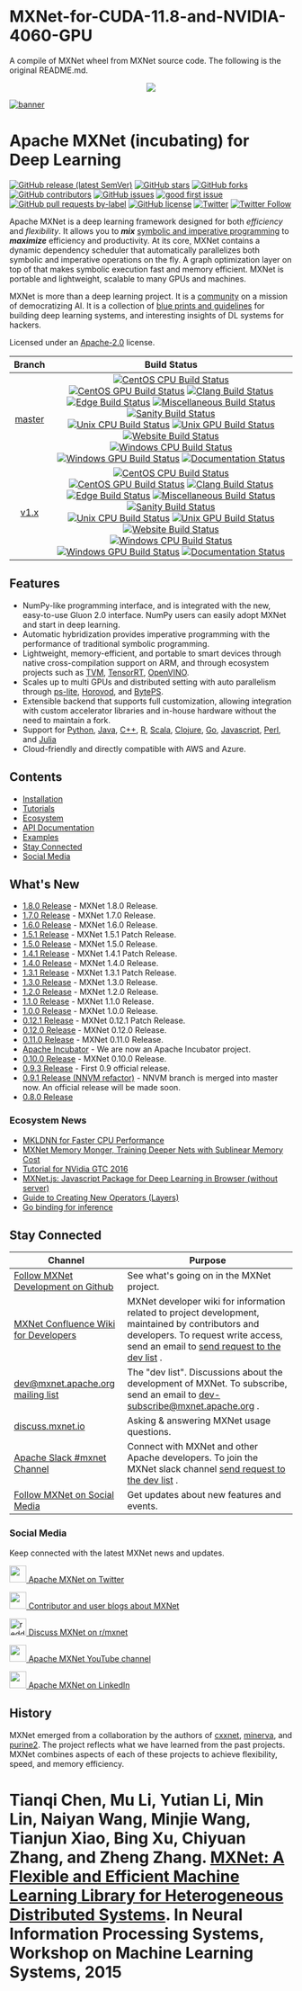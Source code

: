 # MXNet-for-CUDA-11.8-and-NVIDIA-4060-GPU
A compile of MXNet wheel from MXNet source code.
The following is the original README.md.
<!--- Licensed to the Apache Software Foundation (ASF) under one -->
<!--- or more contributor license agreements.  See the NOTICE file -->
<!--- distributed with this work for additional information -->
<!--- regarding copyright ownership.  The ASF licenses this file -->
<!--- to you under the Apache License, Version 2.0 (the -->
<!--- "License"); you may not use this file except in compliance -->
<!--- with the License.  You may obtain a copy of the License at -->

<!---   http://www.apache.org/licenses/LICENSE-2.0 -->

<!--- Unless required by applicable law or agreed to in writing, -->
<!--- software distributed under the License is distributed on an -->
<!--- "AS IS" BASIS, WITHOUT WARRANTIES OR CONDITIONS OF ANY -->
<!--- KIND, either express or implied.  See the License for the -->
<!--- specific language governing permissions and limitations -->
<!--- under the License. -->

<div align="center">
  <a href="https://mxnet.apache.org/"><img src="https://raw.githubusercontent.com/dmlc/web-data/master/mxnet/image/mxnet_logo_2.png"></a><br>
</div>

[![banner](https://raw.githubusercontent.com/dmlc/web-data/master/mxnet/image/banner.png)](https://mxnet.apache.org)

Apache MXNet (incubating) for Deep Learning
===========================================
[![GitHub release (latest SemVer)](https://img.shields.io/github/v/release/apache/incubator-mxnet)](https://github.com/apache/incubator-mxnet/releases) [![GitHub stars](https://img.shields.io/github/stars/apache/incubator-mxnet)](https://github.com/apache/incubator-mxnet/stargazers) [![GitHub forks](https://img.shields.io/github/forks/apache/incubator-mxnet)](https://github.com/apache/incubator-mxnet/network) [![GitHub contributors](https://img.shields.io/github/contributors-anon/apache/incubator-mxnet)](https://github.com/apache/incubator-mxnet/graphs/contributors) [![GitHub issues](https://img.shields.io/github/issues/apache/incubator-mxnet)](https://github.com/apache/incubator-mxnet/issues) [![good first issue](https://img.shields.io/github/issues/apache/incubator-mxnet/good%20first%20issue)](https://github.com/apache/incubator-mxnet/labels/good%20first%20issue) [![GitHub pull requests by-label](https://img.shields.io/github/issues-pr/apache/mxnet/pr-awaiting-review)](https://github.com/apache/mxnet/labels/pr-awaiting-review) [![GitHub license](https://img.shields.io/github/license/apache/incubator-mxnet)](https://github.com/apache/incubator-mxnet/blob/master/LICENSE) [![Twitter](https://img.shields.io/twitter/url?style=social&url=https%3A%2F%2Fgithub.com%2Fapache%2Fincubator-mxnet)](https://twitter.com/intent/tweet?text=Wow:%20https%3A%2F%2Fgithub.com%2Fapache%2Fincubator-mxnet%20@ApacheMXNet) [![Twitter Follow](https://img.shields.io/twitter/follow/ApacheMXNet?style=social)](https://twitter.com/ApacheMXNet)

Apache MXNet is a deep learning framework designed for both *efficiency* and *flexibility*.
It allows you to ***mix*** [symbolic and imperative programming](https://mxnet.apache.org/api/architecture/program_model)
to ***maximize*** efficiency and productivity.
At its core, MXNet contains a dynamic dependency scheduler that automatically parallelizes both symbolic and imperative operations on the fly.
A graph optimization layer on top of that makes symbolic execution fast and memory efficient.
MXNet is portable and lightweight, scalable to many GPUs and machines.

MXNet is more than a deep learning project. It is a [community](https://mxnet.apache.org/versions/master/community)
on a mission of democratizing AI. It is a collection of [blue prints and guidelines](https://mxnet.apache.org/api/architecture/overview)
for building deep learning systems, and interesting insights of DL systems for hackers.

Licensed under an [Apache-2.0](https://github.com/apache/incubator-mxnet/blob/master/LICENSE) license.

| Branch  | Build Status  |
|:-------:|:-------------:|
| [master](https://github.com/apache/incubator-mxnet/tree/master) | [![CentOS CPU Build Status](http://jenkins.mxnet-ci.amazon-ml.com/job/mxnet-validation/job/centos-cpu/job/master/badge/icon?subject=build%20centos%20cpu)](http://jenkins.mxnet-ci.amazon-ml.com/job/mxnet-validation/job/centos-cpu/job/master/) [![CentOS GPU Build Status](http://jenkins.mxnet-ci.amazon-ml.com/job/mxnet-validation/job/centos-gpu/job/master/badge/icon?subject=build%20centos%20gpu)](http://jenkins.mxnet-ci.amazon-ml.com/job/mxnet-validation/job/centos-gpu/job/master/) [![Clang Build Status](http://jenkins.mxnet-ci.amazon-ml.com/job/mxnet-validation/job/clang/job/master/badge/icon?subject=build%20clang)](http://jenkins.mxnet-ci.amazon-ml.com/job/mxnet-validation/job/clang/job/master/) <br> [![Edge Build Status](http://jenkins.mxnet-ci.amazon-ml.com/job/mxnet-validation/job/edge/job/master/badge/icon?subject=build%20edge)](http://jenkins.mxnet-ci.amazon-ml.com/job/mxnet-validation/job/edge/job/master/) [![Miscellaneous Build Status](http://jenkins.mxnet-ci.amazon-ml.com/job/mxnet-validation/job/miscellaneous/job/master/badge/icon?subject=build%20miscellaneous)](http://jenkins.mxnet-ci.amazon-ml.com/job/mxnet-validation/job/miscellaneous/job/master/) [![Sanity Build Status](http://jenkins.mxnet-ci.amazon-ml.com/job/mxnet-validation/job/sanity/job/master/badge/icon?subject=build%20sanity)](http://jenkins.mxnet-ci.amazon-ml.com/job/mxnet-validation/job/sanity/job/master/) <br> [![Unix CPU Build Status](http://jenkins.mxnet-ci.amazon-ml.com/job/mxnet-validation/job/unix-cpu/job/master/badge/icon?subject=build%20unix%20cpu)](http://jenkins.mxnet-ci.amazon-ml.com/job/mxnet-validation/job/unix-cpu/job/master/) [![Unix GPU Build Status](http://jenkins.mxnet-ci.amazon-ml.com/job/mxnet-validation/job/unix-gpu/job/master/badge/icon?subject=build%20unix%20gpu)](http://jenkins.mxnet-ci.amazon-ml.com/job/mxnet-validation/job/unix-gpu/job/master/) [![Website Build Status](http://jenkins.mxnet-ci.amazon-ml.com/job/mxnet-validation/job/website/job/master/badge/icon?subject=build%20website)](http://jenkins.mxnet-ci.amazon-ml.com/job/mxnet-validation/job/website/job/master/) <br> [![Windows CPU Build Status](http://jenkins.mxnet-ci.amazon-ml.com/job/mxnet-validation/job/windows-cpu/job/master/badge/icon?subject=build%20windows%20cpu)](http://jenkins.mxnet-ci.amazon-ml.com/job/mxnet-validation/job/windows-cpu/job/master/) [![Windows GPU Build Status](http://jenkins.mxnet-ci.amazon-ml.com/job/mxnet-validation/job/windows-gpu/job/master/badge/icon?subject=build%20windows%20gpu)](http://jenkins.mxnet-ci.amazon-ml.com/job/mxnet-validation/job/windows-gpu/job/master/) [![Documentation Status](http://jenkins.mxnet-ci.amazon-ml.com/job/restricted-website-build/badge/icon)](https://mxnet.apache.org/) |
| [v1.x](https://github.com/apache/incubator-mxnet/tree/v1.x) | [![CentOS CPU Build Status](http://jenkins.mxnet-ci.amazon-ml.com/job/mxnet-validation/job/centos-cpu/job/v1.x/badge/icon?subject=build%20centos%20cpu)](http://jenkins.mxnet-ci.amazon-ml.com/job/mxnet-validation/job/centos-cpu/job/v1.x/) [![CentOS GPU Build Status](http://jenkins.mxnet-ci.amazon-ml.com/job/mxnet-validation/job/centos-gpu/job/v1.x/badge/icon?subject=build%20centos%20gpu)](http://jenkins.mxnet-ci.amazon-ml.com/job/mxnet-validation/job/centos-gpu/job/v1.x/) [![Clang Build Status](http://jenkins.mxnet-ci.amazon-ml.com/job/mxnet-validation/job/clang/job/v1.x/badge/icon?subject=build%20clang)](http://jenkins.mxnet-ci.amazon-ml.com/job/mxnet-validation/job/clang/job/v1.x/) <br> [![Edge Build Status](http://jenkins.mxnet-ci.amazon-ml.com/job/mxnet-validation/job/edge/job/v1.x/badge/icon?subject=build%20edge)](http://jenkins.mxnet-ci.amazon-ml.com/job/mxnet-validation/job/edge/job/v1.x/) [![Miscellaneous Build Status](http://jenkins.mxnet-ci.amazon-ml.com/job/mxnet-validation/job/miscellaneous/job/v1.x/badge/icon?subject=build%20miscellaneous)](http://jenkins.mxnet-ci.amazon-ml.com/job/mxnet-validation/job/miscellaneous/job/v1.x/) [![Sanity Build Status](http://jenkins.mxnet-ci.amazon-ml.com/job/mxnet-validation/job/sanity/job/v1.x/badge/icon?subject=build%20sanity)](http://jenkins.mxnet-ci.amazon-ml.com/job/mxnet-validation/job/sanity/job/v1.x/) <br> [![Unix CPU Build Status](http://jenkins.mxnet-ci.amazon-ml.com/job/mxnet-validation/job/unix-cpu/job/v1.x/badge/icon?subject=build%20unix%20cpu)](http://jenkins.mxnet-ci.amazon-ml.com/job/mxnet-validation/job/unix-cpu/job/v1.x/) [![Unix GPU Build Status](http://jenkins.mxnet-ci.amazon-ml.com/job/mxnet-validation/job/unix-gpu/job/v1.x/badge/icon?subject=build%20unix%20gpu)](http://jenkins.mxnet-ci.amazon-ml.com/job/mxnet-validation/job/unix-gpu/job/v1.x/) [![Website Build Status](http://jenkins.mxnet-ci.amazon-ml.com/job/mxnet-validation/job/website/job/v1.x/badge/icon?subject=build%20website)](http://jenkins.mxnet-ci.amazon-ml.com/job/mxnet-validation/job/website/job/v1.x/) <br> [![Windows CPU Build Status](http://jenkins.mxnet-ci.amazon-ml.com/job/mxnet-validation/job/windows-cpu/job/v1.x/badge/icon?subject=build%20windows%20cpu)](http://jenkins.mxnet-ci.amazon-ml.com/job/mxnet-validation/job/windows-cpu/job/v1.x/) [![Windows GPU Build Status](http://jenkins.mxnet-ci.amazon-ml.com/job/mxnet-validation/job/windows-gpu/job/v1.x/badge/icon?subject=build%20windows%20gpu)](http://jenkins.mxnet-ci.amazon-ml.com/job/mxnet-validation/job/windows-gpu/job/v1.x/) [![Documentation Status](http://jenkins.mxnet-ci.amazon-ml.com/job/restricted-website-build/badge/icon)](https://mxnet.apache.org/) |

Features
--------
* NumPy-like programming interface, and is integrated with the new, easy-to-use Gluon 2.0 interface. NumPy users can easily adopt MXNet and start in deep learning.
* Automatic hybridization provides imperative programming with the performance of traditional symbolic programming.
* Lightweight, memory-efficient, and portable to smart devices through native cross-compilation support on ARM, and through ecosystem projects such as [TVM](https://tvm.ai), [TensorRT](https://docs.nvidia.com/deeplearning/tensorrt/developer-guide/index.html), [OpenVINO](https://software.intel.com/content/www/us/en/develop/tools/openvino-toolkit.html).
* Scales up to multi GPUs and distributed setting with auto parallelism through [ps-lite](https://github.com/dmlc/ps-lite), [Horovod](https://github.com/horovod/horovod), and [BytePS](https://github.com/bytedance/byteps).
* Extensible backend that supports full customization, allowing integration with custom accelerator libraries and in-house hardware without the need to maintain a fork.
* Support for [Python](https://mxnet.apache.org/api/python), [Java](https://mxnet.apache.org/api/java), [C++](https://mxnet.apache.org/api/cpp), [R](https://mxnet.apache.org/api/r), [Scala](https://mxnet.apache.org/api/scala), [Clojure](https://mxnet.apache.org/api/clojure), [Go](https://github.com/jdeng/gomxnet/), [Javascript](https://github.com/dmlc/mxnet.js/), [Perl](https://mxnet.apache.org/api/perl), and [Julia](https://mxnet.apache.org/api/julia)
* Cloud-friendly and directly compatible with AWS and Azure.

Contents
--------
* [Installation](https://mxnet.apache.org/get_started)
* [Tutorials](https://mxnet.apache.org/api/python/docs/tutorials/)
* [Ecosystem](https://mxnet.apache.org/ecosystem)
* [API Documentation](https://mxnet.apache.org/api)
* [Examples](https://github.com/apache/incubator-mxnet-examples)
* [Stay Connected](#stay-connected)
* [Social Media](#social-media)

What's New
----------
* [1.8.0 Release](https://github.com/apache/incubator-mxnet/releases/tag/1.8.0) - MXNet 1.8.0 Release.
* [1.7.0 Release](https://github.com/apache/incubator-mxnet/releases/tag/1.7.0) - MXNet 1.7.0 Release.
* [1.6.0 Release](https://github.com/apache/incubator-mxnet/releases/tag/1.6.0) - MXNet 1.6.0 Release.
* [1.5.1 Release](https://github.com/apache/incubator-mxnet/releases/tag/1.5.1) - MXNet 1.5.1 Patch Release.
* [1.5.0 Release](https://github.com/apache/incubator-mxnet/releases/tag/1.5.0) - MXNet 1.5.0 Release.
* [1.4.1 Release](https://github.com/apache/incubator-mxnet/releases/tag/1.4.1) - MXNet 1.4.1 Patch Release.
* [1.4.0 Release](https://github.com/apache/incubator-mxnet/releases/tag/1.4.0) - MXNet 1.4.0 Release.
* [1.3.1 Release](https://github.com/apache/incubator-mxnet/releases/tag/1.3.1) - MXNet 1.3.1 Patch Release.
* [1.3.0 Release](https://github.com/apache/incubator-mxnet/releases/tag/1.3.0) - MXNet 1.3.0 Release.
* [1.2.0 Release](https://github.com/apache/incubator-mxnet/releases/tag/1.2.0) - MXNet 1.2.0 Release.
* [1.1.0 Release](https://github.com/apache/incubator-mxnet/releases/tag/1.1.0) - MXNet 1.1.0 Release.
* [1.0.0 Release](https://github.com/apache/incubator-mxnet/releases/tag/1.0.0) - MXNet 1.0.0 Release.
* [0.12.1 Release](https://github.com/apache/incubator-mxnet/releases/tag/0.12.1) - MXNet 0.12.1 Patch Release.
* [0.12.0 Release](https://github.com/apache/incubator-mxnet/releases/tag/0.12.0) - MXNet 0.12.0 Release.
* [0.11.0 Release](https://github.com/apache/incubator-mxnet/releases/tag/0.11.0) - MXNet 0.11.0 Release.
* [Apache Incubator](http://incubator.apache.org/projects/mxnet.html) - We are now an Apache Incubator project.
* [0.10.0 Release](https://github.com/apache/mxnet/releases/tag/v0.10.0) - MXNet 0.10.0 Release.
* [0.9.3 Release](./docs/architecture/release_note_0_9.md) - First 0.9 official release.
* [0.9.1 Release (NNVM refactor)](./docs/architecture/release_note_0_9.md) - NNVM branch is merged into master now. An official release will be made soon.
* [0.8.0 Release](https://github.com/apache/mxnet/releases/tag/v0.8.0)

### Ecosystem News

* [MKLDNN for Faster CPU Performance](docs/python_docs/python/tutorials/performance/backend/mkldnn/mkldnn_readme.md)
* [MXNet Memory Monger, Training Deeper Nets with Sublinear Memory Cost](https://github.com/dmlc/mxnet-memonger)
* [Tutorial for NVidia GTC 2016](https://github.com/dmlc/mxnet-gtc-tutorial)
* [MXNet.js: Javascript Package for Deep Learning in Browser (without server)](https://github.com/dmlc/mxnet.js/)
* [Guide to Creating New Operators (Layers)](https://mxnet.apache.org/api/faq/new_op)
* [Go binding for inference](https://github.com/songtianyi/go-mxnet-predictor)

Stay Connected
--------------

| Channel | Purpose |
|---|---|
| [Follow MXNet Development on Github](https://github.com/apache/incubator-mxnet/issues) | See what's going on in the MXNet project. |
| [MXNet Confluence Wiki for Developers](https://cwiki.apache.org/confluence/display/MXNET/Apache+MXNet+Home) <i class="fas fa-external-link-alt"> | MXNet developer wiki for information related to project development, maintained by contributors and developers. To request write access, send an email to [send request to the dev list](mailto:dev@mxnet.apache.org?subject=Requesting%20CWiki%20write%20access) <i class="far fa-envelope"></i>. |
| [dev@mxnet.apache.org mailing list](https://lists.apache.org/list.html?dev@mxnet.apache.org) | The "dev list". Discussions about the development of MXNet. To subscribe, send an email to [dev-subscribe@mxnet.apache.org](mailto:dev-subscribe@mxnet.apache.org) <i class="far fa-envelope"></i>. |
| [discuss.mxnet.io](https://discuss.mxnet.io) <i class="fas fa-external-link-alt"></i> | Asking & answering MXNet usage questions. |
| [Apache Slack #mxnet Channel](https://the-asf.slack.com/archives/C7FN4FCP9) <i class="fas fa-external-link-alt"> | Connect with MXNet and other Apache developers. To join the MXNet slack channel [send request to the dev list](mailto:dev@mxnet.apache.org?subject=Requesting%20slack%20access) <i class="far fa-envelope"></i>. |
| [Follow MXNet on Social Media](#social-media) | Get updates about new features and events. |


### Social Media

Keep connected with the latest MXNet news and updates.

<p>
<a href="https://twitter.com/apachemxnet"><img src="https://raw.githubusercontent.com/dmlc/web-data/master/mxnet/social/twitter.svg?sanitize=true" height="30px"/> Apache MXNet on Twitter</a>
</p>
<p>
<a href="https://medium.com/apache-mxnet"><img src="https://raw.githubusercontent.com/dmlc/web-data/master/mxnet/social/medium_black.svg?sanitize=true" height="30px"/> Contributor and user blogs about MXNet</a>
</p>
<p>
<a href="https://reddit.com/r/mxnet"><img src="https://raw.githubusercontent.com/dmlc/web-data/master/mxnet/social/reddit_blue.svg?sanitize=true" height="30px" alt="reddit"/> Discuss MXNet on r/mxnet</a>
</p>
<p>
<a href="https://www.youtube.com/apachemxnet"><img src="https://raw.githubusercontent.com/dmlc/web-data/master/mxnet/social/youtube_red.svg?sanitize=true" height="30px"/> Apache MXNet YouTube channel</a>
</p>
<p>
<a href="https://www.linkedin.com/company/apache-mxnet"><img src="https://raw.githubusercontent.com/dmlc/web-data/master/mxnet/social/linkedin.svg?sanitize=true" height="30px"/> Apache MXNet on LinkedIn</a>
</p>


History
-------
MXNet emerged from a collaboration by the authors of [cxxnet](https://github.com/dmlc/cxxnet), [minerva](https://github.com/dmlc/minerva), and [purine2](https://github.com/purine/purine2). The project reflects what we have learned from the past projects. MXNet combines aspects of each of these projects to achieve flexibility, speed, and memory efficiency.

Tianqi Chen, Mu Li, Yutian Li, Min Lin, Naiyan Wang, Minjie Wang, Tianjun Xiao,
Bing Xu, Chiyuan Zhang, and Zheng Zhang.
[MXNet: A Flexible and Efficient Machine Learning Library for Heterogeneous Distributed Systems](https://github.com/dmlc/web-data/raw/master/mxnet/paper/mxnet-learningsys.pdf).
In Neural Information Processing Systems, Workshop on Machine Learning Systems, 2015
=======
